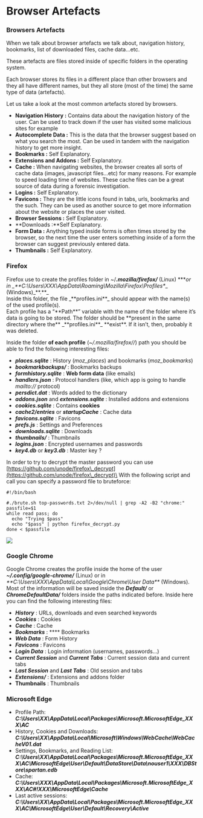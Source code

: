 # Browser Artefacts



### Browsers Artefacts

When we talk about browser artefacts we talk about, navigation history, bookmarks, list of downloaded files, cache data…etc.

These artefacts are files stored inside of specific folders in the operating system.

Each browser stores its files in a different place than other browsers and they all have different names, but they all store (most of the time) the same type of data (artefacts).

Let us take a look at the most common artefacts stored by browsers.

* **Navigation History :** Contains data about the navigation history of the user. Can be used to track down if the user has visited some malicious sites for example
* **Autocomplete Data :** This is the data that the browser suggest based on what you search the most. Can be used in tandem with the navigation history to get more insight.
* **Bookmarks :** Self Explanatory.
* **Extensions and Addons :** Self Explanatory.
* **Cache :** When navigating websites, the browser creates all sorts of cache data (images, javascript files…etc) for many reasons. For example to speed loading time of websites. These cache files can be a great source of data during a forensic investigation.
* **Logins :** Self Explanatory.
* **Favicons :** They are the little icons found in tabs, urls, bookmarks and the such. They can be used as another source to get more information about the website or places the user visited.
* **Browser Sessions :** Self Explanatory.
* \*\*Downloads :\*\*Self Explanatory.
* **Form Data :** Anything typed inside forms is often times stored by the browser, so the next time the user enters something inside of a form the browser can suggest previously entered data.
* **Thumbnails :** Self Explanatory.

### Firefox

Firefox use to create the profiles folder in \~/_**.mozilla/firefox/**_ (Linux) \*\*\*_or in \_\*\*C:\Users\XXX\AppData\Roaming\Mozilla\Firefox\Profiles\*_\_ (Windows)\_\*\*.\*\*\_\
Inside this folder, the file \_\*\*profiles.ini\*\*\_ should appear with the name(s) of the used profile(s).\
Each profile has a “\*\*Path\*\*” variable with the name of the folder where it’s data is going to be stored. The folder should be \*\*present in the same directory where the\*\* \_\*\*profiles.ini\*\*\_ \*\*exist\*\*. If it isn’t, then, probably it was deleted.

Inside the folder **of each profile** (_\~/.mozilla/firefox//_) path you should be able to find the following interesting files:

* _**places.sqlite**_ : History (_moz\_places_) and bookmarks (_moz\_bookmarks_)
* _**bookmarkbackups/**_ : Bookmarks backups
* _**formhistory.sqlite**_ : **Web form data** (like emails)
* _**handlers.json**_ : Protocol handlers (like, which app is going to handle _mailto://_ protocol)
* _**persdict.dat**_ : Words added to the dictionary
* _**addons.json**_ and _**extensions.sqlite**_ : Installed addons and extensions
* _**cookies.sqlite**_ : Contains **cookies**
* _**cache2/entries**_ or _**startupCache**_ : Cache data
* _**favicons.sqlite**_ : Favicons
* _**prefs.js**_ : Settings and Preferences
* _**downloads.sqlite**_ : Downloads
* _**thumbnails/**_ : Thumbnails
* _**logins.json**_ : Encrypted usernames and passwords
* _**key4.db**_ or _**key3.db**_ : Master key ?

In order to try to decrypt the master password you can use [https://github.com/unode/firefox\_decrypt](https://github.com/unode/firefox\_decrypt)\
With the following script and call you can specify a password file to bruteforce:

```
#!/bin/bash

#./brute.sh top-passwords.txt 2>/dev/null | grep -A2 -B2 "chrome:"
passfile=$1
while read pass; do
  echo "Trying $pass"
  echo "$pass" | python firefox_decrypt.py
done < $passfile
```

[![](https://ipfs.fleek.co/ipfs/QmXGeJ9pN5XuSXD9xtqqcy56ZJRXsRyuQFU1ZhMBLA4zsf/hacktricks/forensics/.gitbook/assets/image%20\(73\).png)](https://ipfs.fleek.co/ipfs/QmXGeJ9pN5XuSXD9xtqqcy56ZJRXsRyuQFU1ZhMBLA4zsf/hacktricks/forensics/.gitbook/assets/image%20\(73\).png)

### Google Chrome

Google Chrome creates the profile inside the home of the user _**\~/.config/google-chrome/**_ (Linux) or in _\*\*C:\Users\XXX\AppData\Local\Google\Chrome\User Data\*\*_ (Windows).\
Most of the information will be saved inside the _**Default/**_ or _**ChromeDefaultData/**_ folders inside the paths indicated before. Inside here you can find the following interesting files:

* _**History**_ : URLs, downloads and even searched keywords
* _**Cookies**_ : Cookies
* _**Cache**_ : Cache
* _**Bookmarks**_ : \*\*\*\* Bookmarks
* _**Web Data**_ : Form History
* _**Favicons**_ : Favicons
* _**Login Data**_ : Login information (usernames, passwords…)
* _**Current Session**_ and _**Current Tabs**_ : Current session data and current tabs
* _**Last Session**_ and _**Last Tabs**_ : Old session and tabs
* _**Extensions/**_ : Extensions and addons folder
* **Thumbnails** : Thumbnails

### Microsoft Edge

* Profile Path: _**C:\Users\XX\AppData\Local\Packages\Microsoft.MicrosoftEdge\_XXX\AC**_
* History, Cookies and Downloads: _**C:\Users\XX\AppData\Local\Microsoft\Windows\WebCache\WebCacheV01.dat**_
* Settings, Bookmarks, and Reading List: _**C:\Users\XX\AppData\Local\Packages\Microsoft.MicrosoftEdge\_XXX\AC\MicrosoftEdge\User\Default\DataStore\Data\nouser1\XXX\DBStore\spartan.edb**_
* Cache: _**C:\Users\XXX\AppData\Local\Packages\Microsoft.MicrosoftEdge\_XXX\AC#!XXX\MicrosoftEdge\Cache**_
* Last active sessions: _**C:\Users\XX\AppData\Local\Packages\Microsoft.MicrosoftEdge\_XXX\AC\MicrosoftEdge\User\Default\Recovery\Active**_
